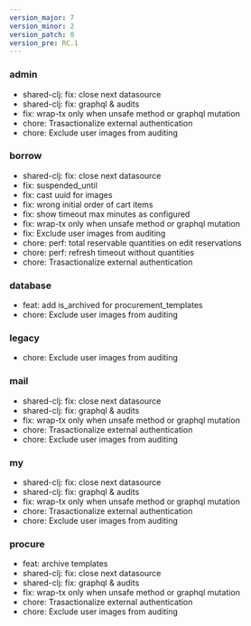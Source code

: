 ```yaml
---
version_major: 7
version_minor: 2
version_patch: 0
version_pre: RC.1
---
```


### admin
     
- shared-clj: fix: close next datasource
- shared-clj: fix: graphql & audits
- fix: wrap-tx only when unsafe method or graphql mutation
- chore: Trasactionalize external authentication
- chore: Exclude user images from auditing

### borrow
     
- shared-clj: fix: close next datasource
- fix: suspended_until
- fix: cast uuid for images
- fix: wrong initial order of cart items
- fix: show timeout max minutes as configured
- fix: wrap-tx only when unsafe method or graphql mutation
- fix: Exclude user images from auditing
- chore: perf: total reservable quantities on edit reservations
- chore: perf: refresh timeout without quantities
- chore: Trasactionalize external authentication

### database
     
- feat: add is_archived for procurement_templates
- chore: Exclude user images from auditing

### legacy
     
- chore: Exclude user images from auditing

### mail
     
- shared-clj: fix: close next datasource
- shared-clj: fix: graphql & audits
- fix: wrap-tx only when unsafe method or graphql mutation
- chore: Trasactionalize external authentication
- chore: Exclude user images from auditing

### my
     
- shared-clj: fix: close next datasource
- shared-clj: fix: graphql & audits
- fix: wrap-tx only when unsafe method or graphql mutation
- chore: Trasactionalize external authentication
- chore: Exclude user images from auditing

### procure
     
- feat: archive templates
- shared-clj: fix: close next datasource
- shared-clj: fix: graphql & audits
- fix: wrap-tx only when unsafe method or graphql mutation
- chore: Trasactionalize external authentication
- chore: Exclude user images from auditing
